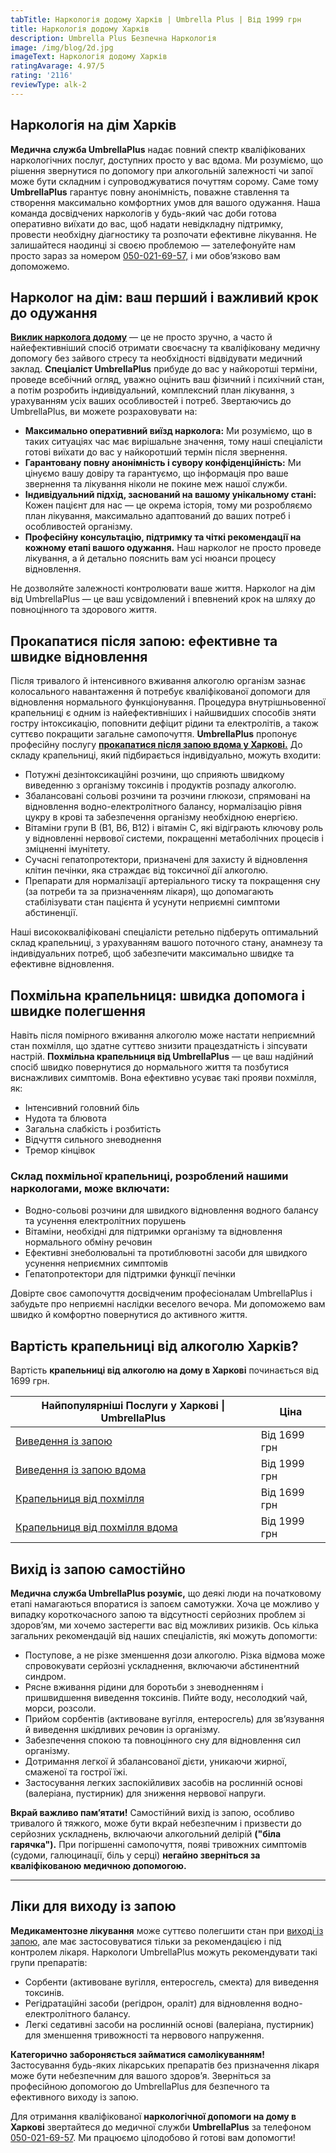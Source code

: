 ```yaml
---
tabTitle: Наркологія додому Харків | Umbrella Plus | Від 1999 грн
title: Наркологія додому Харків
description: Umbrella Plus Безпечна Наркологія
image: /img/blog/2d.jpg
imageText: Наркологія додому Харків
ratingAvarage: 4.97/5
rating: '2116'
reviewType: alk-2
---
```


## Наркологія на дім Харків

**Медична служба UmbrellaPlus** надає повний спектр кваліфікованих наркологічних послуг, доступних просто у вас вдома. Ми розуміємо, що рішення звернутися по допомогу при алкогольній залежності чи запої може бути складним і супроводжуватися почуттям сорому. Саме тому **UmbrellaPlus** гарантує повну анонімність, поважне ставлення та створення максимально комфортних умов для вашого одужання. Наша команда досвідчених наркологів у будь-який час доби готова оперативно виїхати до вас, щоб надати невідкладну підтримку, провести необхідну діагностику та розпочати ефективне лікування. Не залишайтеся наодинці зі своєю проблемою — зателефонуйте нам просто зараз за номером [050-021-69-57,](tel:0500216957) і ми обов’язково вам допоможемо.

## Нарколог на дім: ваш перший і важливий крок до одужання

**[Виклик нарколога додому](https://umbrella-plus.com.ua/uk/kharkiv/vivod-iz-zapoia-na-domy-kharkiv-ua/)** — це не просто зручно, а часто й найефективніший спосіб отримати своєчасну та кваліфіковану медичну допомогу без зайвого стресу та необхідності відвідувати медичний заклад. **Спеціаліст UmbrellaPlus** прибуде до вас у найкоротші терміни, проведе всебічний огляд, уважно оцінить ваш фізичний і психічний стан, а потім розробить індивідуальний, комплексний план лікування, з урахуванням усіх ваших особливостей і потреб. Звертаючись до UmbrellaPlus, ви можете розраховувати на:

* **Максимально оперативний виїзд нарколога:** Ми розуміємо, що в таких ситуаціях час має вирішальне значення, тому наші спеціалісти готові виїхати до вас у найкоротший термін після звернення.
* **Гарантовану повну анонімність і сувору конфіденційність:** Ми цінуємо вашу довіру та гарантуємо, що інформація про ваше звернення та лікування ніколи не покине меж нашої служби.
* **Індивідуальний підхід, заснований на вашому унікальному стані:** Кожен пацієнт для нас — це окрема історія, тому ми розробляємо план лікування, максимально адаптований до ваших потреб і особливостей організму.
* **Професійну консультацію, підтримку та чіткі рекомендації на кожному етапі вашого одужання.** Наш нарколог не просто проведе лікування, а й детально пояснить вам усі нюанси процесу відновлення.

Не дозволяйте залежності контролювати ваше життя. Нарколог на дім від UmbrellaPlus — це ваш усвідомлений і впевнений крок на шляху до повноцінного та здорового життя.

## Прокапатися після запою: ефективне та швидке відновлення

Після тривалого й інтенсивного вживання алкоголю організм зазнає колосального навантаження й потребує кваліфікованої допомоги для відновлення нормального функціонування. Процедура внутрішньовенної крапельниці є одним із найефективніших і найшвидших способів зняти гостру інтоксикацію, поповнити дефіцит рідини та електролітів, а також суттєво покращити загальне самопочуття. **UmbrellaPlus** пропонує професійну послугу **[прокапатися після запою вдома у Харкові.](https://umbrella-plus.com.ua/uk/kharkiv/kapelnica_ot_alkogola_na_domy_kharkiv_ua/)** До складу крапельниці, який підбирається індивідуально, можуть входити:

* Потужні дезінтоксикаційні розчини, що сприяють швидкому виведенню з організму токсинів і продуктів розпаду алкоголю.
* Збалансовані сольові розчини та розчини глюкози, спрямовані на відновлення водно-електролітного балансу, нормалізацію рівня цукру в крові та забезпечення організму необхідною енергією.
* Вітаміни групи B (B1, B6, B12) і вітамін C, які відіграють ключову роль у відновленні нервової системи, покращенні метаболічних процесів і зміцненні імунітету.
* Сучасні гепатопротектори, призначені для захисту й відновлення клітин печінки, яка страждає від токсичної дії алкоголю.
* Препарати для нормалізації артеріального тиску та покращення сну (за потреби та за призначенням лікаря), що допомагають стабілізувати стан пацієнта й усунути неприємні симптоми абстиненції.

Наші висококваліфіковані спеціалісти ретельно підберуть оптимальний склад крапельниці, з урахуванням вашого поточного стану, анамнезу та індивідуальних потреб, щоб забезпечити максимально швидке та ефективне відновлення.

## Похмільна крапельниця: швидка допомога і швидке полегшення

Навіть після помірного вживання алкоголю може настати неприємний стан похмілля, що здатне суттєво знизити працездатність і зіпсувати настрій. **Похмільна крапельниця від UmbrellaPlus** — це ваш надійний спосіб швидко повернутися до нормального життя та позбутися виснажливих симптомів. Вона ефективно усуває такі прояви похмілля, як:

* Інтенсивний головний біль
* Нудота та блювота
* Загальна слабкість і розбитість
* Відчуття сильного зневоднення
* Тремор кінцівок

### Склад похмільної крапельниці, розроблений нашими наркологами, може включати:

* Водно-сольові розчини для швидкого відновлення водного балансу та усунення електролітних порушень
* Вітаміни, необхідні для підтримки організму та відновлення нормального обміну речовин
* Ефективні знеболювальні та протиблювотні засоби для швидкого усунення неприємних симптомів
* Гепатопротектори для підтримки функції печінки

Довірте своє самопочуття досвідченим професіоналам UmbrellaPlus і забудьте про неприємні наслідки веселого вечора. Ми допоможемо вам швидко й комфортно повернутися до активного життя.

## Вартість крапельниці від алкоголю Харків?

Вартість **крапельниці від алкоголю на дому в Харкові** починається від 1699 грн.

| Найпопулярніші Послуги у Харкові \| UmbrellaPlus                                                                    | Ціна         |
| ------------------------------------------------------------------------------------------------------------------- | ------------ |
| [Виведення із запою](https://umbrella-plus.com.ua/uk/kharkiv/vivod-iz-zapoia-kharkiv-ua/)                           | Від 1699 грн |
| [Виведення із запою вдома](https://umbrella-plus.com.ua/uk/kharkiv/vivod-iz-zapoia-na-domy-kharkiv-ua/)             | Від 1999 грн |
| [Крапельниця від похмілля](https://umbrella-plus.com.ua/uk/kharkiv/kapelnica_ot_alkogola_kharkiv-ua/)               | Від 1699 грн |
| [Крапельниця від похмілля вдома](https://umbrella-plus.com.ua/uk/kharkiv/kapelnica_ot_alkogola_na_domy_kharkiv_ua/) | Від 1999 грн |

## Вихід із запою самостійно

**Медична служба UmbrellaPlus розуміє,** що деякі люди на початковому етапі намагаються впоратися із запоєм самотужки. Хоча це можливо у випадку короткочасного запою та відсутності серйозних проблем зі здоров’ям, ми хочемо застерегти вас від можливих ризиків. Ось кілька загальних рекомендацій від наших спеціалістів, які можуть допомогти:

* Поступове, а не різке зменшення дози алкоголю. Різка відмова може спровокувати серйозні ускладнення, включаючи абстинентний синдром.
* Рясне вживання рідини для боротьби з зневодненням і пришвидшення виведення токсинів. Пийте воду, несолодкий чай, морси, розсоли.
* Прийом сорбентів (активоване вугілля, ентеросгель) для зв’язування й виведення шкідливих речовин із організму.
* Забезпечення спокою та повноцінного сну для відновлення сил організму.
* Дотримання легкої й збалансованої дієти, уникаючи жирної, смаженої та гострої їжі.
* Застосування легких заспокійливих засобів на рослинній основі (валеріана, пустирник) для зниження нервової напруги.

**Вкрай важливо пам’ятати!** Самостійний вихід із запою, особливо тривалого й тяжкого, може бути вкрай небезпечним і призвести до серйозних ускладнень, включаючи алкогольний делірій **("біла гарячка").** При погіршенні самопочуття, появі тривожних симптомів (судоми, галюцинації, біль у серці) **негайно зверніться за кваліфікованою медичною допомогою.**

***

## Ліки для виходу із запою

**Медикаментозне лікування** може суттєво полегшити стан при [виході із запою,](https://umbrella-plus.com.ua/uk/kharkiv/vivod-iz-zapoia-kharkiv-ua/) але має застосовуватися тільки за рекомендацією і під контролем лікаря. Наркологи UmbrellaPlus можуть рекомендувати такі групи препаратів:

* Сорбенти (активоване вугілля, ентеросгель, смекта) для виведення токсинів.
* Регідратаційні засоби (регідрон, ораліт) для відновлення водно-електролітного балансу.
* Легкі седативні засоби на рослинній основі (валеріана, пустирник) для зменшення тривожності та нервового напруження.

**Категорично забороняється займатися самолікуванням!** Застосування будь-яких лікарських препаратів без призначення лікаря може бути небезпечним для вашого здоров’я. Зверніться за професійною допомогою до UmbrellaPlus для безпечного та ефективного виходу із запою.

Для отримання кваліфікованої **наркологічної допомоги на дому в Харкові** звертайтеся до медичної служби **UmbrellaPlus** за телефоном [050-021-69-57](tel:0500216957). Ми працюємо цілодобово й готові вам допомогти!

